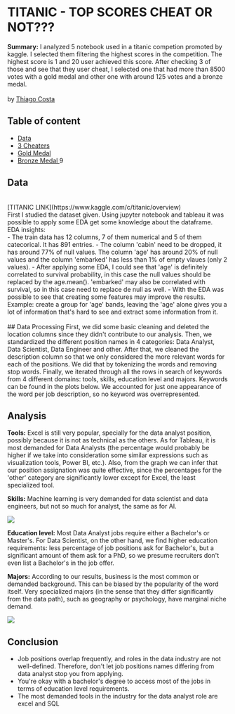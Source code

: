 # TITANIC - TOP SCORES CHEAT OR NOT???
**Summary:**
I analyzed 5 notebook used in a titanic competion promoted by kaggle. I selected them filtering the highest scores in the competition. The highest score is 1 and 20 user achieved this score. After checking 3 of those and see that they user cheat, I selected one that had more than 8500 votes with a gold medal and other one with around 125 votes and a bronze medal.
<br/><br/>
by [Thiago Costa](https://github.com/cosfer2804/cosferlabwork)

## Table of content

- [Data](https://github.com/cosfer2804/cosferlabwork/edit/main/Jupyter/Week2/Project/readme.md#data)
- [3 Cheaters](https://github.com/cosfer2804/cosferlabwork/edit/main/Jupyter/Week2/Project/readme.md#3-cheaters)
- [Gold Medal](https://github.com/cosfer2804/cosferlabwork/edit/main/Jupyter/Week2/Project/readme.md#gold-medal)
- [Bronze Medal ](https://github.com/cosfer2804/cosferlabwork/edit/main/Jupyter/Week2/Project/readme.md#bronze-medal)
9
## Data
<br/>
[TITANIC LINK](https://www.kaggle.com/c/titanic/overview)
<br/>
First I studied the dataset given. Using jupyter notebook and tableau it was possible to apply some EDA get some knowledge about the dataframe.<br/>
EDA insights:<br/>
- The train data has 12 columns, 7 of them numerical and 5 of them catecorical. It has 891 entries.
- The column 'cabin' need to be dropped, it has around 77% of null values. The column 'age' has around 20% of null values and the column 'embarked' has less than 1% of empty vlaues (only 2 values).
- After applying some EDA, I could see that 'age' is definitely correlated to survival probability, in this case the null values should be replaced by the age.mean(). 'embarked' may also be correlated with survival, so in this case need to replace de null as well.
- With the EDA was possible to see that creating some features may improve the results. Example: create a group for 'age' bands, leaving the 'age' alone gives you a lot of information that's hard to see and extract some information from it.<br/><br/>
## Data Processing
First, we did some basic cleaning and deleted the location columns since they didn't contribute to our analysis. Then, we standardized the different position names in 4 categories: Data Analyst, Data Scientist, Data Engineer and other. After that, we cleaned the description column so that we only considered the more relevant words for each of the positions. We did that by tokenizing the words and removing stop words. Finally, we iterated through all the rows in search of keywords from 4 different domains: tools, skills, education level and majors. Keywords can be found in the plots below. We accounted for just one appearance of the word per job description, so no keyword was overrepresented.

## Analysis
**Tools:** Excel is still very popular, specially for the data analyst position, possibly because it is not as technical as the others. As for Tableau, it is most demanded for Data Analysts (the percentage would probably be higher if we take into consideration some similar expressions such as visualization tools, Power BI, etc.). Also, from the graph we can infer that our position assignation was quite effective, since the percentages for the 'other' category are significantly lower except for Excel, the least specialized tool.

**Skills:** Machine learning is very demanded for data scientist and data engineers, but not so much for analyst, the same as for AI.

<img src="https://github.com/cosfer2804/cosferlabwork/blob/main/Jupyter/Week2/Project/chart1.png">

**Education level:** Most Data Analyst jobs require either a Bachelor's or Master's. For Data Scientist, on the other hand, we find higher education requirements: less percentage of job positions ask for Bachelor's, but a significant amount of them ask for a PhD, so we presume recruiters don't even list a Bachelor's in the job offer.

**Majors:** According to our results, business is the most common or demanded background. This can be biased by the popularity of the word itself. Very specialized majors (in the sense that they differ significantly from the data path), such as geography or psychology, have marginal niche demand.

<img src="https://github.com/cosfer2804/cosferlabwork/blob/main/Jupyter/Week2/Project/chart2.png">

## Conclusion
- Job positions overlap frequently, and roles in the data industry are not well-defined. Therefore, don't let job positions names differing from data analyst stop you from applying.
- You're okay with a bachelor's degree to access most of the jobs in terms of education level requirements.
- The most demanded tools in the industry for the data analyst role are excel and SQL

